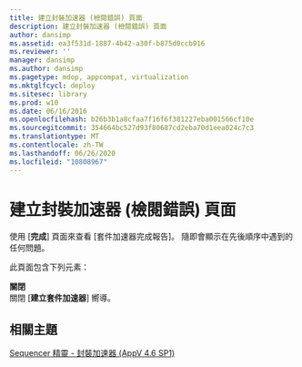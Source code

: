 ```yaml
---
title: 建立封裝加速器 (檢閱錯誤) 頁面
description: 建立封裝加速器 (檢閱錯誤) 頁面
author: dansimp
ms.assetid: ea3f531d-1887-4b42-a30f-b875d0ccb916
ms.reviewer: ''
manager: dansimp
ms.author: dansimp
ms.pagetype: mdop, appcompat, virtualization
ms.mktglfcycl: deploy
ms.sitesec: library
ms.prod: w10
ms.date: 06/16/2016
ms.openlocfilehash: b26b3b1a8cfaa7f16f6f381227eba001566cf10e
ms.sourcegitcommit: 354664bc527d93f80687cd2eba70d1eea024c7c3
ms.translationtype: MT
ms.contentlocale: zh-TW
ms.lasthandoff: 06/26/2020
ms.locfileid: "10808967"
---
```

# 建立封裝加速器 (檢閱錯誤) 頁面


使用 [**完成**] 頁面來查看 [套件加速器完成報告]。 隨即會顯示在先後順序中遇到的任何問題。

此頁面包含下列元素：

<a href="" id="close"></a>**關閉**  
關閉 [**建立套件加速器**] 嚮導。

## 相關主題


[Sequencer 精靈 - 封裝加速器 (AppV 4.6 SP1)](sequencer-wizard---package-accelerator--appv-46-sp1-.md)

 

 





